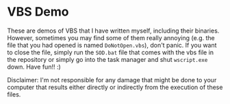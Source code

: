 # VBS Demo
These are demos of VBS that I have written myself, including their binaries.
However, sometimes you may find some of them really annoying (e.g. the file that you had opened is named ```DoNotOpen.vbs```), don't panic.
If you want to close the file, simply run the ```SOD.bat``` file that comes with the vbs file in the repository or simply go into the task manager and shut ```wscript.exe``` down.
Have fun!! :)

Disclaimer: I'm not responsible for any damage that might be done to your computer that results either directly or indirectly from the execution of these files.
